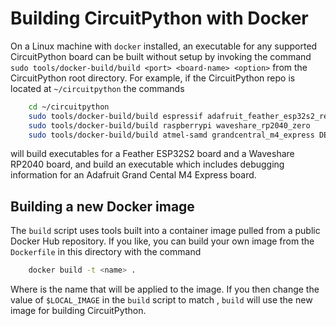# Building CircuitPython with Docker

On a Linux machine with `docker` installed, an executable for any supported CircuitPython board can be built without setup by invoking the command `sudo tools/docker-build/build <port> <board-name> <option>` from the CircuitPython root directory.  For example, if the CircuitPython repo is located at `~/circuitpython` the commands

```bash
    cd ~/circuitpython
    sudo tools/docker-build/build espressif adafruit_feather_esp32s2_reverse_tft
    sudo tools/docker-build/build raspberrypi waveshare_rp2040_zero
    sudo tools/docker-build/build atmel-samd grandcentral_m4_express DEBUG=1
```

will build executables for a Feather ESP32S2 board and a Waveshare RP2040 board, and build an executable which includes debugging information for an Adafruit Grand Cental M4 Express board.

## Building a new Docker image

The `build` script uses tools built into a container image pulled from a public Docker Hub repository.  If you like, you can build your own image from the `Dockerfile` in this directory with the command

```bash
    docker build -t <name> .
```

Where <name> is the name that will be applied to the image.  If you then change the value of `$LOCAL_IMAGE` in the `build` script to match <name>, `build` will use the new image for building CircuitPython.

 

